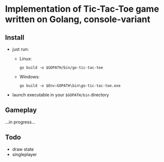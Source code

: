 # Implementation of Tic-Tac-Toe game written on Golang, console-variant

## Install

- just run:

    - Linux:
        ```
        go build -o $GOPATH/bin/go-tic-tac-toe
        ```
    - Windows:
        ```
        go build -o $Env:GOPATH\bin\go-tic-tac-toe.exe
        ```

- launch executable in your ```$GOPATH/bin``` directory

## Gameplay
...in progress...

## Todo

- draw state
- singleplayer